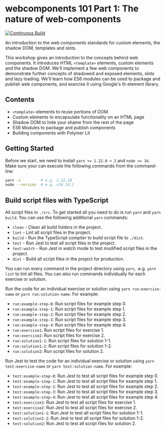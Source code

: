 # webcomponents 101 Part 1: The nature of web-components
[![Continuous Build](https://github.com/quatico-solutions/webcomponents-101-part1/actions/workflows/continuous-build.yml/badge.svg?event=push)](https://github.com/quatico-solutions/webcomponents-101-part1/actions/workflows/continuous-build.yml)

An introduction to the web components standards for custom elements, the shadow DOM, templates and slots.

This workshop gives an introduction to the concepts behind web components. It introduces HTML `<template>` elements, custom elements and the shadow DOM. We'll implement a few web components to demonstrate further concepts of shadowed and exposed elements, slots and lazy loading. We'll learn how ES6 modules can be used to package and publish web components, and exercise it using Google's lit-element library.

## Contents

* `<template>` elements to reuse portions of DOM
* Custom elements to encapsulate functionality on an HTML page
* Shadow DOM to hide your shame from the rest of the page
* ES6 Modules to package and publish components
* Building components with Polymer Lit

## Getting Started

Before we start, we need to install `yarn >= 1.22.0 < 2` and `node >= 16`. Make sure your can execute the following commands from the command-line:

```bash
yarn -v         # e.g. 1.22.18
node --version  # e.g. v16.14.2
```

## Build script files with TypeScript

All script files in `./src`. To get started all you need to do is run `yarn` and `yarn build`.
You can use the following additional `yarn` commands:

* `clean` - Clean all build folders in the project.
* `lint` - Lint all script files in the project.
* `build` - Run the TypeScript compiler to build script file to `./dist`.
* `test` - Run Jest to test all script files in the project.
* `test:watch` - Run Jest in watch mode to test modified script files in the project.
* `dist` - Build all script files in the project for production.

You can run every command in the project directory using `yarn`, .e.g. `yarn lint` to lint all files. You can also run
commands individually for each exercise or solution.

Run the code for an individual exercise or solution using `yarn run:exercise-name` or `yarn run:solution-name`. For example:

* `run:example-step-0`:  Run script files for example step 0.
* `run:example-step-1`:  Run script files for example step 1.
* `run:example-step-2`:  Run script files for example step 2.
* `run:example-step-3`:  Run script files for example step 3.
* `run:example-step-4`:  Run script files for example step 4.
* `run:exercise1`:  Run script files for exercise 1.
* `run:exercise2`:  Run script files for exercise 2.
* `run:solution1-1`:  Run script files for solution 1-1.
* `run:solution1-2`:  Run script files for solution 1-2.
* `run:solution2`:  Run script files for solution 2.

Run Jest to test the code for an individual exercise or solution using `yarn test:exercise-name` or `yarn test:solution-name`. For example:

* `test:example-step-0`: Run Jest to test all script files for example step 0.
* `test:example-step-1`: Run Jest to test all script files for example step 1.
* `test:example-step-2`: Run Jest to test all script files for example step 2.
* `test:example-step-3`: Run Jest to test all script files for example step 3.
* `test:example-step-4`: Run Jest to test all script files for example step 4.
* `test:exercise1`: Run Jest to test all script files for exercise 1.
* `test:exercise2`: Run Jest to test all script files for exercise 2.
* `test:solution1-1`: Run Jest to test all script files for solution 1-1.
* `test:solution1-2`: Run Jest to test all script files for solution 1-2.
* `test:solution2`: Run Jest to test all script files for solution 2.
